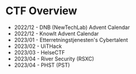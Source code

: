 # CTF Overview

- 2022/12 - DNB (NewTechLab) Advent Calendar
- 2022/12 - KnowIt Advent Calendar
- 2023/01 - Etterretningstjenesten's Cybertalent
- 2023/02 - UiTHack
- 2023/03 - HelseCTF
- 2023/04 - River Security (RSXC)
- 2023/04 - PHST (PST)